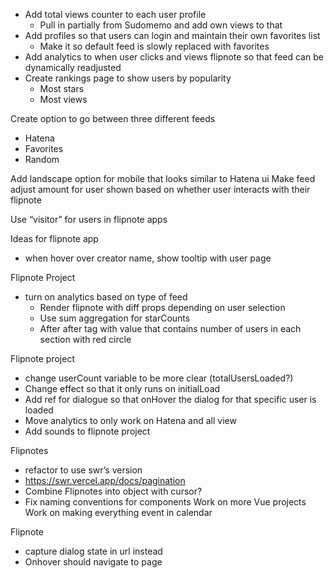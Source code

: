- Add total views counter to each user profile
  - Pull in partially from Sudomemo and add own views to that
- Add profiles so that users can login and maintain their own favorites list
  - Make it so default feed is slowly replaced with favorites
- Add analytics to when user clicks and views flipnote so that feed can be dynamically readjusted
- Create rankings page to show users by popularity
  - Most stars
  - Most views

Create option to go between three different feeds
- Hatena
- Favorites
- Random

Add landscape option for mobile that looks similar to Hatena ui
Make feed adjust amount for user shown based on whether user interacts with their flipnote

Use “visitor” for users in flipnote apps

Ideas for flipnote app
- when hover over creator name, show tooltip with user page

Flipnote Project
- turn on analytics based on type of feed
    - Render flipnote with diff props depending on user selection 
    - Use sum aggregation for starCounts
    - After after tag with value that contains number of users in each section with red circle

Flipnote project
- change userCount variable to be more clear (totalUsersLoaded?)
- Change effect so that it only runs on initialLoad
- Add ref for dialogue so that onHover the dialog for that specific user is loaded
- Move analytics to only work on Hatena and all view 
- Add sounds to flipnote project

Flipnotes
- refactor to use swr’s version
- https://swr.vercel.app/docs/pagination
- Combine Flipnotes into object with cursor?
- Fix naming conventions for components
Work on more Vue projects
Work on making everything event in calendar 

Flipnote
- capture dialog state in url instead
- Onhover should navigate to page



